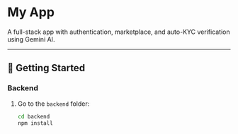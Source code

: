 # My App

A full-stack app with authentication, marketplace, and auto-KYC verification using Gemini AI.

---

## 🚀 Getting Started

### Backend
1. Go to the `backend` folder:
   ```bash
   cd backend
   npm install
